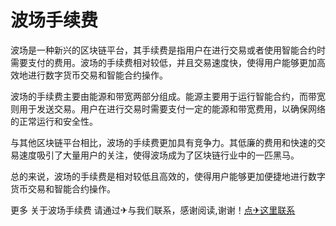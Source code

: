 # 波场手续费

波场是一种新兴的区块链平台，其手续费是指用户在进行交易或者使用智能合约时需要支付的费用。波场的手续费相对较低，并且交易速度快，使得用户能够更加高效地进行数字货币交易和智能合约操作。

波场的手续费主要由能源和带宽两部分组成。能源主要用于运行智能合约，而带宽则用于发送交易。用户在进行交易时需要支付一定的能源和带宽费用，以确保网络的正常运行和安全性。

与其他区块链平台相比，波场的手续费更加具有竞争力。其低廉的费用和快速的交易速度吸引了大量用户的关注，使得波场成为了区块链行业中的一匹黑马。

总的来说，波场的手续费是相对较低且高效的，使得用户能够更加便捷地进行数字货币交易和智能合约操作。

更多 关于波场手续费 请通过✈与我们联系，感谢阅读,谢谢！[点✈这里联系](https://www.trx.tw)
